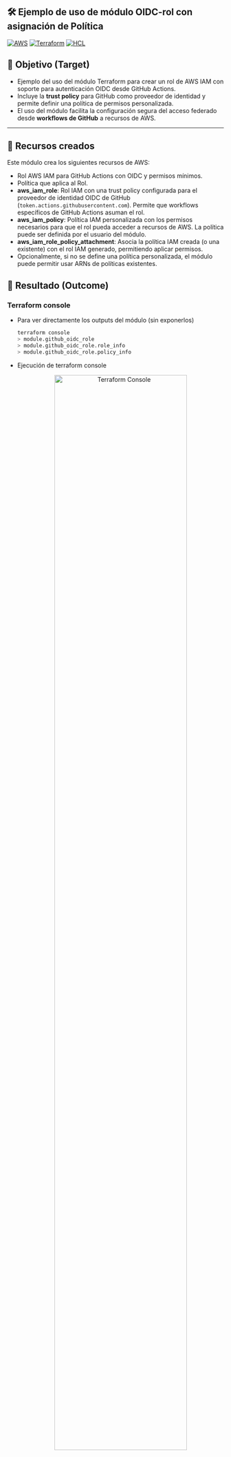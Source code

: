 ## 🛠️ Ejemplo de uso de módulo OIDC-rol con asignación de Política

[![AWS](https://img.shields.io/badge/AWS-%23FF9900.svg?logo=amazon-web-services&logoColor=white)](#)
[![Terraform](https://img.shields.io/badge/IaC-Terraform-623CE4?logo=terraform&logoColor=white)](#)
[![HCL](https://img.shields.io/badge/Language-HCL-blueviolet)](#)

## 🎯 Objetivo (Target)
- Ejemplo del uso del módulo Terraform para crear un rol de AWS IAM con soporte para autenticación OIDC desde GitHub Actions.
- Incluye la **trust policy** para GitHub como proveedor de identidad y permite definir una política de permisos personalizada.
- El uso del módulo facilita la configuración segura del acceso federado desde **workflows de GitHub** a recursos de AWS.

---

## 🧱 Recursos creados
Este módulo crea los siguientes recursos de AWS:
- Rol AWS IAM para GitHub Actions con OIDC y permisos mínimos.
- Política que aplica al Rol.
- **aws_iam_role**: Rol IAM con una trust policy configurada para el proveedor de identidad OIDC de GitHub (`token.actions.githubusercontent.com`). Permite que workflows específicos de GitHub Actions asuman el rol.
- **aws_iam_policy**: Política IAM personalizada con los permisos necesarios para que el rol pueda acceder a recursos de AWS. La política puede ser definida por el usuario del módulo.
- **aws_iam_role_policy_attachment**: Asocia la política IAM creada (o una existente) con el rol IAM generado, permitiendo aplicar permisos.
- Opcionalmente, si no se define una política personalizada, el módulo puede permitir usar ARNs de políticas existentes.

## 🚀 Resultado (Outcome)
### Terraform console
- Para ver directamente los outputs del módulo (sin exponerlos)
    
    ```bash
    terraform console
    > module.github_oidc_role
    > module.github_oidc_role.role_info
    > module.github_oidc_role.policy_info
    ```

- Ejecución de terraform console

    <p align="center">
    <img src="../../assets/imagenesterraform_console_output.png" alt="Terraform Console" width="80%">
    </p>

---

## 📚 Referencias
[Terraform - Bootstrap - Crea Proveedor de identidad OIDC de GitHub](https://github.com/samuelrojasm/demo-terraform-aws/tree/main/IAM/iam-openid-connect-github)

---